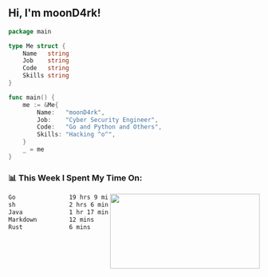 <h2> Hi, I'm moonD4rk!</h2>

```go
package main

type Me struct {
	Name   string
	Job    string
	Code   string
	Skills string
}

func main() {
	me := &Me{
		Name:   "moonD4rk",
		Job:    "Cyber Security Engineer",
		Code:   "Go and Python and Others",
		Skills: "Hacking ^o^",
	}
	_ = me
}
```

<h3>📊 This Week I Spent My Time On:</h3>
<img align='right' src="https://github-readme-stats.vercel.app/api?username=moond4rk&show_icons=true&theme=radical", width="300" height="150">

<!--START_SECTION:waka-->

```txt
Go               19 hrs 9 mins   ████████████████████▓░░░░   83.12 %
sh               2 hrs 6 mins    ██▒░░░░░░░░░░░░░░░░░░░░░░   09.14 %
Java             1 hr 17 mins    █▒░░░░░░░░░░░░░░░░░░░░░░░   05.61 %
Markdown         12 mins         ▒░░░░░░░░░░░░░░░░░░░░░░░░   00.92 %
Rust             6 mins          ░░░░░░░░░░░░░░░░░░░░░░░░░   00.45 %
```

<!--END_SECTION:waka-->

